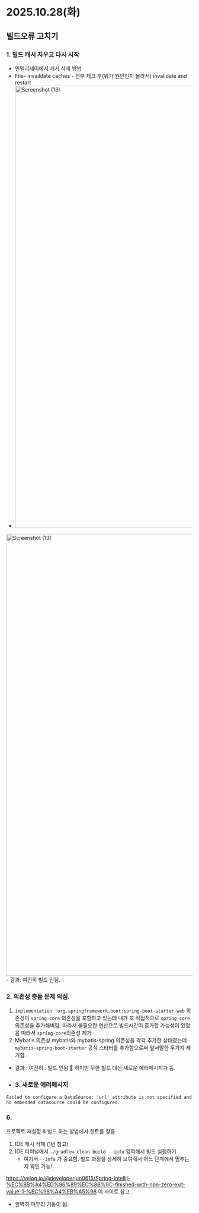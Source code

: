 # 2025.10.28(화)
## 빌드오류 고치기
### 1. 빌드 캐시 지우고 다시 시작
- 인텔리제이에서 캐시 삭제 방법
-   File- invaildate caches - 전부 체크 후(뭐가 원인인지 몰라서) invalidate and restart
-   <img width="1296" height="1189" alt="Screenshot (13)" src="https://github.com/user-attachments/assets/29b7c000-0a66-44c6-9c68-e3fbe5aa945b" />
<img width="1296" height="1189" alt="Screenshot (13)" src="https://github.com/user-attachments/assets/8d8d5623-c7dd-4674-b328-4fc03b32812a" />
- 결과: 여전히 빌드 안됨.
  
### 2. 의존성 충돌 문제 의심.
1. `implementation 'org.springframework.boot:spring-boot-starter-web` 의존성이 `spring-core` 의존성을 포함하고 있는데 내가 또 직접적으로 `spring-core` 의존성을 추가해버림. 따라서 불필요한 연산으로 빌드시간이 증가할 가능성이 있었음
따라서 `spring-core`의존성 제거
2. Mybatis 의존성
   mybatis와 mybatis-spring 의존성을 각각 추가한 상태였는데 `mybatis-spring-boot-starter` 공식 스타터를 추가함으로써 앞서말한 두가지 제거함.
- 결과 : 여전히.. 빌드 안됨 💢 하지만 무한 빌드 대신 새로운 에러메시지가 뜸.
- 
  ### 3. 새로운 에러메시지
`Failed to configure a DataSource: 'url' attribute is not specified and no embedded datasource could be configured.`

### 6. 
프로젝트 재설정 & 빌드 하는 방법에서 힌트를 찾음
1. IDE 캐시 삭제 (1번 참고)
2. IDE 터미널에서 `./gradlew clean build --info` 입력해서 빌드 실행하기
   - 여기서 `--info` 가 중요함. 빌드 과정을 상세히 보여줘서 어느 단계에서 멈추는지 확인 가능!

https://velog.io/@developerjun0615/Spring-Intellij-%EC%8B%A4%ED%96%89%EC%8B%9C-finished-with-non-zero-exit-value-1-%EC%98%A4%EB%A5%98 이 사이트 참고
- 완벽히 마무리 기동이 됨.
